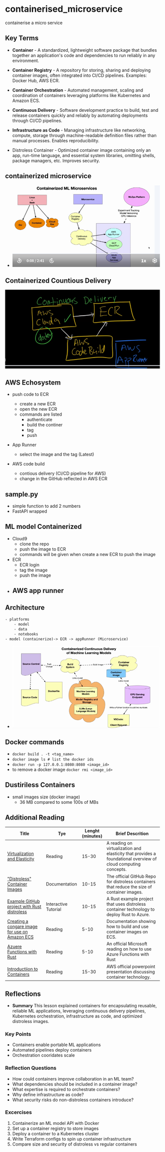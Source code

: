 # containerised_microservice
containerise a micro service

## Key Terms
- <b>Container</b> - A standardized, lightweight software package that bundles together an application's code and dependencies to run reliably in any environment.

- <b>Container Registry</b> - A repository for storing, sharing and deploying container images, often integrated into CI/CD pipelines. Examples: Docker Hub, AWS ECR.

- <b>Container Orchestration</b> - Automated management, scaling and coordination of containers leveraging platforms like Kubernetes and Amazon ECS.

- <b>Continuous Delivery</b> - Software development practice to build, test and release containers quickly and reliably by automating deployments through CI/CD pipelines.

- <b>Infrastructure as Code</b> - Managing infrastructure like networking, compute, storage through machine-readable definition files rather than manual processes. Enables reproducibility.

- <b></b>Distroless Container</b> - Optimized container image containing only an app, run-time language, and essential system libraries, omitting shells, package managers, etc. Improves security.

## containerized microservice
- ![alt text](images/image.png)

## Containerized Countious Delivery
![alt text](images/image_1.png)


## AWS Echosystem
- push code to ECR
    - create a new ECR
    - open the new ECR
    - commands are listed
        - authenticate
        - build the continer
        - tag
        - push

- App Runner
    - select the image and the tag (Latest)

- AWS code build
    - contious delivery (CI/CD pipeline for AWS)
    - change in the GitHub reflected in AWS ECR

## sample.py
- simple function to add 2 numbers
- FastAPI wrapped

## ML model Containerized
- Cloud9
    - clone the repo
    - push the image to ECR
    - commands will be given when create a new ECR to push the image
- ECR
    - ECR login
    - tag the image
    - push the image 
- AWS app runner
    - 

## Architecture
    - platforms
        - model
        - data
        - notebooks
    - model (containerize)-> ECR -> appRunner (Microservice)

- ![alt text](images/image_2.png)

## Docker commands
- `docker build . -t <tag_name>`
- `docker image ls # list the docker ids`
- `docker run -p 127.0.0.1:8080:8080 <image_id> `
- to remove a docker image `docker rmi <image_id>`

## Dustiriless Containers
- small images size (docker image)
    - 36 MB compared to some 100s of MBs

## Additional Reading
|Title|Tye|Lenght<br>(minutes)|Brief Descrition|
|---|---|---|---|
|[Virtualization and Elasticity](https://paiml.com/docs/home/books/cloud-computing-for-data/chapter03-virtualization-containers-elasticity/)|Reading|15-30|A reading on virtualization and elasticity that provides a foundational overview of cloud computing concepts.|
|["Distroless" Container Images](https://github.com/GoogleContainerTools/distroless)|Documentation|10-15|The official GitHub Repo for distroless containers that reduce the size of container images.|
|[Example GitHub project with Rust distroless](https://github.com/alfredodeza/rust-distroless-azure)|Interactive Tutorial|10-15|A Rust example project that uses distroless container technology to deploy Rust to Azure.|
|[Creating a congare image for use on Amazon ECS](https://docs.aws.amazon.com/AmazonECS/latest/developerguide/create-container-image.html)|Reading|5-10|Documentation showing how to build and use container images on ECS.|
|[Azuere Functions with Rust](https://learn.microsoft.com/azure/azure-functions/create-first-function-vs-code-other?tabs=go%2Cmacos&WT.mc_id=academic-0000-alfredodeza)|Reading|5-10|An official Microsoft reading on how to use Azure Functions with Rust|
|[Introductiion to Containers](https://docs.google.com/presentation/d/1uBlq4CMeQSffU3wwyU0xRrSR7buud20t/edit#slide=id.p1)|Reading|15-30|AWS official powerpoint presentation discussing container technology.|

## Reflections
- <b>Summary</b> This lesson explained containers for encapsulating reusable, reliable ML applications, leveraging continuous delivery pipelines, Kubernetes orchestration, infrastructure as code, and optimized distroless images.

### Key Points
- Containers enable portable ML applications
- Automated pipelines deploy containers
- Orchestration cooridates scale

### Reflection Questions
- How could containers improve collaboration in an ML team?
- What dependencies should be included in a container image?
- What expertise is required to orchestrate containers?
- Why define infrastructure as code?
- What security risks do non-distroless containers introduce?

### Excercises
1. Containerize an ML model API with Docker
2. Set up a container registry to store images
3. Deploy a container to a Kubernetes cluster
4. Write Terraform configs to spin up container infrastructure
5. Compare size and security of distroless vs regular containers